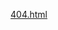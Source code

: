 [404.html](https://github.com/user-attachments/files/22085415/404.html)
<!DOCTYPE html>
<html lang="pt-BR">
  <head>
    <meta charset="UTF-8" />
    <meta name="viewport" content="width=device-width, initial-scale=1.0, maximum-scale=1" />
    <meta name="description" content="Guardião Mobile - Simulador de segurança para seu celular" />
    <title>Guardião Mobile - Proteção Completa</title>
    <link rel="preconnect" href="https://fonts.googleapis.com">
    <link rel="preconnect" href="https://fonts.gstatic.com" crossorigin>
    <link href="https://fonts.googleapis.com/css2?family=Inter:wght@300;400;500;600;700&display=swap" rel="stylesheet">
    <link href="https://fonts.googleapis.com/css2?family=Architects+Daughter&family=DM+Sans:ital,opsz,wght@0,9..40,100..1000;1,9..40,100..1000&family=Fira+Code:wght@300..700&family=Geist+Mono:wght@100..900&family=Geist:wght@100..900&family=IBM+Plex+Mono:ital,wght@0,100;0,200;0,300;0,400;0,500;0,600;0,700;1,100;1,200;1,300;1,400;1,500;1,600;1,700&family=IBM+Plex+Sans:ital,wght@0,100..700;1,100..700&family=Inter:ital,opsz,wght@0,14..32,100..900;1,14..32,100..900&family=JetBrains+Mono:ital,wght@0,100..800;1,100..800&family=Libre+Baskerville:ital,wght@0,400;0,700;1,400&family=Lora:ital,wght@0,400..700;1,400..700&family=Merriweather:ital,opsz,wght@0,18..144,300..900;1,18..144,300..900&family=Montserrat:ital,wght@0,100..900;1,100..900&family=Open+Sans:ital,wght@0,300..800;1,300..800&family=Outfit:wght@100..900&family=Oxanium:wght@200..800&family=Playfair+Display:ital,wght@0,400..900;1,400..900&family=Plus+Jakarta+Sans:ital,wght@0,200..800;1,200..800&family=Poppins:ital,wght@0,100;0,200;0,300;0,400;0,500;0,600;0,700;0,800;0,900;1,100;1,200;1,300;1,400;1,500;1,600;1,700;1,800;1,900&family=Roboto+Mono:ital,wght@0,100..700;1,100..700&family=Roboto:ital,wght@0,100..900;1,100..900&family=Source+Code+Pro:ital,wght@0,200..900;1,200..900&family=Source+Serif+4:ital,opsz,wght@0,8..60,200..900;1,8..60,200..900&family=Space+Grotesk:wght@300..700&family=Space+Mono:ital,wght@0,400;0,700;1,400;1,700&display=swap" rel="stylesheet">
    <link rel="stylesheet" href="https://cdnjs.cloudflare.com/ajax/libs/font-awesome/6.4.0/css/all.min.css">
    <script type="module" crossorigin src="./assets/index-GWQNB4sb.js"></script>
    <link rel="stylesheet" crossorigin href="./assets/index-BGuR1Ani.css">
  </head>
  <body>
    <div id="root"></div>
  </body>
</html>

